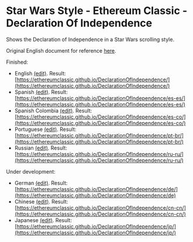 # Star Wars Style - Ethereum Classic - Declaration Of Independence

Shows the Declaration of Independence in a Star Wars scrolling style.

Original English document for reference [here](https://ethereumclassic.github.io/assets/ETC_Declaration_of_Independence.pdf).

Finished:
- English			[(edit)](https://github.com/EthereumClassic/DeclarationOfIndependence/blob/gh-pages/index.html). Result: [https://ethereumclassic.github.io/DeclarationOfIndependence/](https://ethereumclassic.github.io/DeclarationOfIndependence/)
- Spanish     [(edit)](https://github.com/EthereumClassic/DeclarationOfIndependence/blob/gh-pages/es-es/index.html). Result: [https://ethereumclassic.github.io/DeclarationOfIndependence/es-es/](https://ethereumclassic.github.io/DeclarationOfIndependence/es-es/)
- Spanish Colombia     [(edit)](https://github.com/EthereumClassic/DeclarationOfIndependence/blob/gh-pages/es-co/index.html). Result: [https://ethereumclassic.github.io/DeclarationOfIndependence/es-co/](https://ethereumclassic.github.io/DeclarationOfIndependence/es-co/)
- Portuguese  [(edit)](https://github.com/EthereumClassic/DeclarationOfIndependence/blob/gh-pages/pt-br/index.html). Result: [https://ethereumclassic.github.io/DeclarationOfIndependence/pt-br/](https://ethereumclassic.github.io/DeclarationOfIndependence/pt-br/)
- Russian     [(edit)](https://github.com/EthereumClassic/DeclarationOfIndependence/blob/gh-pages/ru-ru/index.html). Result: [https://ethereumclassic.github.io/DeclarationOfIndependence/ru-ru/](https://ethereumclassic.github.io/DeclarationOfIndependence/ru-ru/)

Under development:
- German      [(edit)](https://github.com/EthereumClassic/DeclarationOfIndependence/blob/gh-pages/de/index.html). Result: [https://ethereumclassic.github.io/DeclarationOfIndependence/de/](https://ethereumclassic.github.io/DeclarationOfIndependence/de)
- Chinese     [(edit)](https://github.com/EthereumClassic/DeclarationOfIndependence/blob/gh-pages/cn-cn/index.html). Result: [https://ethereumclassic.github.io/DeclarationOfIndependence/cn-cn/](https://ethereumclassic.github.io/DeclarationOfIndependence/cn-cn/)
- Japanese    [(edit)](https://github.com/EthereumClassic/DeclarationOfIndependence/blob/gh-pages/jp/index.html). Result: [https://ethereumclassic.github.io/DeclarationOfIndependence/jp/](https://ethereumclassic.github.io/DeclarationOfIndependence/jp/)
